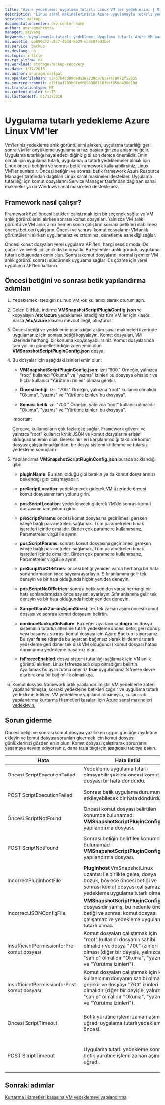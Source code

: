 ```yaml
---
title: "Azure yedekleme: uygulama tutarlı Linux VM'ler yedeklerini | Microsoft Docs"
description: "Linux sanal makinelerinizin Azure uygulamayla tutarlı yedeklemeler oluşturun. Bu makalede, Azure dağıtılan Linux Vm'leri yedekleme için komut dosyası framework yapılandırma açıklanmaktadır. Bu makalede, sorun giderme bilgileri de içerir."
services: backup
documentationcenter: dev-center-name
author: anuragmehrotra
manager: shivamg
keywords: "uygulamayla tutarlı yedekleme; Uygulama tutarlı Azure VM backup; Linux VM yedekleme; Azure yedekleme"
ms.assetid: bbb99cf2-d8c7-4b3d-8b29-eadc0fed3bef
ms.service: backup
ms.devlang: na
ms.topic: article
ms.tgt_pltfrm: na
ms.workload: storage-backup-recovery
ms.date: 1/12/2018
ms.author: anuragm;markgal
ms.openlocfilehash: c2437b4cd90deda3e7239d87837a47a072f52835
ms.sourcegitcommit: e19f6a1709b0fe0f898386118fbef858d430e19d
ms.translationtype: MT
ms.contentlocale: tr-TR
ms.lasthandoff: 01/13/2018
---
```

# <a name="application-consistent-backup-of-azure-linux-vms"></a>Uygulama tutarlı yedekleme Azure Linux VM'ler

Vm'leriniz yedekleme anlık görüntülerini alırken, uygulama tutarlılığı geri sonra VM'ler önyükleme uygulamalarınızı başlattığınızda anlamına gelir. Uygulama tutarlılığı hayal edebildiğiniz gibi son derece önemlidir. Emin olmak için uygulama tutarlı, uygulamayla tutarlı yedeklemeler almak için Linux öncesi betiğini ve sonrası betik framework kullanabilirsiniz, Linux VM'ler şunlardır. Öncesi betiğini ve sonrası betik framework Azure Resource Manager tarafından dağıtılan Linux sanal makineleri destekler. Uygulama tutarlılığı için komut dosyalarını Service Manager tarafından dağıtılan sanal makineler ya da Windows sanal makineleri desteklemez.

## <a name="how-the-framework-works"></a>Framework nasıl çalışır?

Framework özel öncesi betikleri çalıştırmak için bir seçenek sağlar ve VM anlık görüntülerini alırken sonrası komut dosyaları. Yalnızca VM anlık görüntü ve VM anlık alma hemen sonra çalıştırın sonrası betikleri olabilmesi öncesi betikleri çalıştırın. Öncesi ve sonrası komut dosyalarını VM anlık görüntülerini alırken uygulamanız ve ortamınız, denetleme esnekliği sağlar.

Öncesi komut dosyaları yerel uygulama API'leri, hangi sessiz moda IOs çağırır ve bellek içi içerik diske boşaltır. Bu Eylemler, anlık görüntü uygulama tutarlı olduğundan emin olun. Sonrası komut dosyalarını normal işlemler VM anlık görüntü sonrası sürdürmek uygulama sağlar IOs çözme için yerel uygulama API'leri kullanın.

## <a name="steps-to-configure-pre-script-and-post-script"></a>Öncesi betiğini ve sonrası betik yapılandırma adımları

1. Yedeklemek istediğiniz Linux VM kök kullanıcı olarak oturum açın.

2. Gelen [GitHub](https://github.com/MicrosoftAzureBackup/VMSnapshotPluginConfig), indirme **VMSnapshotScriptPluginConfig.json** ve kopyalayın **/etc/azure** yedeklemek istediğiniz tüm VM'ler için klasör. Varsa **/etc/azure** klasörü mevcut değil, oluşturun.

3. Öncesi betiği ve yedekleme planladığınız tüm sanal makineleri üzerinde uygulamanız için sonrası betiği kopyalayın. Komut dosyaları, VM üzerinde herhangi bir konuma kopyalayabilirsiniz. Komut dosyalarında tam yolunu güncelleştirdiğinizden emin olun **VMSnapshotScriptPluginConfig.json** dosya.

4. Bu dosyalar için aşağıdaki izinleri emin olun:

   - **VMSnapshotScriptPluginConfig.json**: izni "600." Örneğin, yalnızca "root" kullanıcı "Okuma" ve "yazma" izinleri bu dosyaya olmalıdır ve hiçbir kullanıcı "Yürütme izinleri" olması gerekir.

   - **Öncesi betiği**: izni "700."  Örneğin, yalnızca "root" kullanıcı olmalıdır "Okuma", "yazma" ve "Yürütme izinleri bu dosyaya".
  
   - **Sonrası betik** izni "700." Örneğin, yalnızca "root" kullanıcı olmalıdır "Okuma", "yazma" ve "Yürütme izinleri bu dosyaya".

   > [!Important]
   > Çerçeve, kullanıcıların çok fazla güç sağlar. Framework güvenli ve yalnızca "root" kullanıcı kritik JSON ve komut dosyalarını erişimi olduğundan emin olun.
   > Gereksinimleri karşılanmadığı takdirde komut dosyası çalıştırılmadığından, bir dosya sistemi kilitlenme ve tutarsız yedekleme sonuçlanır.
   >

5. Yapılandırma **VMSnapshotScriptPluginConfig.json** burada açıklandığı gibi:
    - **pluginName**: Bu alanı olduğu gibi bırakın ya da komut dosyalarınızı beklendiği gibi çalışmayabilir.

    - **preScriptLocation**: yedeklenecek giderek VM üzerinde öncesi komut dosyasının tam yolunu girin.

    - **postScriptLocation**: yedeklenecek giderek VM'de sonrası komut dosyasının tam yolunu girin.

    - **preScriptParams**: öncesi komut dosyasına geçirilmesi gereken isteğe bağlı parametreleri sağlamak. Tüm parametreleri tırnak işaretleri içinde olmalıdır. Birden çok parametre kullanırsanız, Parametreler virgül ile ayırın.

    - **postScriptParams**: sonrası komut dosyasına geçirilmesi gereken isteğe bağlı parametreleri sağlamak. Tüm parametreleri tırnak işaretleri içinde olmalıdır. Birden çok parametre kullanırsanız, Parametreler virgül ile ayırın.

    - **preScriptNoOfRetries**: öncesi betiği yeniden varsa herhangi bir hata sonlandırmadan önce sayısını ayarlayın. Sıfır anlamına gelir tek deneyin ve bir hata olduğunda hiçbir yeniden deneyin.

    - **postScriptNoOfRetries**: sonrası betik yeniden varsa herhangi bir hata sonlandırmadan önce sayısını ayarlayın. Sıfır anlamına gelir tek deneyin ve bir hata olduğunda hiçbir yeniden deneyin.
    
    - **SaniyeOlarakZamanAşımıSüresi**: tek tek zaman aşımı öncesi komut dosyası ve sonrası komut dosyasını belirtin.

    - **continueBackupOnFailure**: Bu değer ayarlanırsa **doğru** bir dosya sisteminin tutarlı/kilitlenme tutarlı yedekleme öncesi betik, geri dönüş veya başarısız sonrası komut dosyası için Azure Backup istiyorsanız. Bu ayar **false** (dışında bu ayardan bağımsız olarak kilitlenme tutarlı yedekleme geri döner tek disk VM olduğunda) komut dosyası hatası durumunda yedekleme başarısız olur.

    - **fsFreezeEnabled**: dosya sistemi tutarlılığı sağlamak için VM anlık görüntü alırken, Linux fsfreeze adlı olup olmadığını belirtin. Ayarlamak bu ayarı tutma öneririz **true** uygulamanız fsfreeze devre dışı bırakma bir bağımlılık olmadıkça.

6. Komut dosyası framework artık yapılandırılmıştır. VM yedekleme zaten yapılandırılmışsa, sonraki yedekleme betikleri çağırır ve uygulama tutarlı yedekleme tetikler. VM yedekleme yapılandırılmamışsa, kullanarak yapılandırma [kurtarma Hizmetleri kasaları için Azure sanal makineleri yedekleyin.](https://docs.microsoft.com/azure/backup/backup-azure-vms-first-look-arm)

## <a name="troubleshooting"></a>Sorun giderme

Öncesi betiği ve sonrası komut dosyası yazılırken uygun günlüğe kaydetme ekleyin ve komut dosyası sorunları gidermek için komut dosyası günlüklerinizi gözden emin olun. Komut dosyası çalıştırarak sorunlarını yaşamaya devam ediyorsanız, daha fazla bilgi için aşağıdaki tabloya bakın.

| Hata | Hata iletisi | Önerilen eylem |
| ------------------------ | -------------- | ------------------ |
| Öncesi ScriptExecutionFailed |Yedekleme uygulama tutarlı olmayabilir şekilde öncesi komut dosyası bir hata döndürdü.   | Sorunu düzeltmek, komut dosyası için hata günlüklerine bakın.|  
|   POST ScriptExecutionFailed |    Sonrası betik uygulama durumunu etkileyebilecek bir hata döndürdü. |    Sorunu giderin ve uygulama durumunu denetlemek komut dosyanızı için hata günlüklerine bakın. |
| Öncesi ScriptNotFound |  Öncesi komut dosyası belirtilen konumda bulunamadı **VMSnapshotScriptPluginConfig.json** yapılandırma dosyası. |   Yapma emin bu öncesi betiği uygulama tutarlı yedekleme emin olmak için yapılandırma dosyasında belirtilen yolda bulunur.|
| POST ScriptNotFound | Sonrası betiğin belirtilen konumda bulunamadı **VMSnapshotScriptPluginConfig.json** yapılandırma dosyası. |   Mevcut uygulama tutarlı yedekleme emin olmak için yapılandırma dosyasında belirtilen yolda olduğundan olun emin bu sonrası betik.|
| IncorrectPluginhostFile | **Pluginhost** VmSnapshotLinux uzantısı ile birlikte gelen, dosya bozuk, böylece öncesi betiği ve sonrası komut dosyası çalışamaz ve yedekleme uygulama tutarlı olmaz. | Kaldırma **VmSnapshotLinux** uzantısı ve onu otomatik olarak yeniden yüklenir sorunu gidermek için sonraki yedekleme. |
| IncorrectJSONConfigFile | **VMSnapshotScriptPluginConfig.json** dosyasıdır yanlış, bu nedenle öncesi betiği ve sonrası komut dosyası çalışamaz ve yedekleme uygulama tutarlı olmaz. | Kopyadan karşıdan [GitHub](https://github.com/MicrosoftAzureBackup/VMSnapshotPluginConfig) ve yeniden yapılandırın. |
| InsufficientPermissionforPre-komut dosyası | Komut dosyaları çalıştırmak için "root" kullanıcı dosyanın sahibi olmalıdır ve dosya "700" izinleri olması (diğer bir deyişle, yalnızca "sahip" olmalıdır "Okuma", "yazma" ve "Yürütme izinleri"). | "Kök" kullanıcı "sahibi" komut dosyasını ve yalnızca "sahip" "Okuma", "yazma" ve "yürütme" izinleri olduğundan emin olun. |
| InsufficientPermissionforPost-komut dosyası | Komut dosyaları çalıştırmak için kök kullanıcının dosyanın sahibi olması gerekir ve dosyayı "700" izinleri olmalıdır (diğer bir deyişle, yalnızca "sahip" olmalıdır "Okuma", "yazma" ve "Yürütme izinleri"). | "Kök" kullanıcı "sahibi" komut dosyasını ve yalnızca "sahip" "Okuma", "yazma" ve "yürütme" izinleri olduğundan emin olun. |
| Öncesi ScriptTimeout | Betik yürütme işlemi zaman aşımına uğradı uygulama tutarlı yedekleme öncesi. | Komut dosyasını denetleyin ve zaman aşımı artırmak **VMSnapshotScriptPluginConfig.json** konumunda bulunan dosya **/etc/azure**. |
| POST ScriptTimeout | Uygulama tutarlı yedekleme sonrası betik yürütme işlemi zaman aşımına uğradı. | Komut dosyasını denetleyin ve zaman aşımı artırmak **VMSnapshotScriptPluginConfig.json** konumunda bulunan dosya **/etc/azure**. |

## <a name="next-steps"></a>Sonraki adımlar
[Kurtarma Hizmetleri kasasına VM yedeklemeyi yapılandırma](https://docs.microsoft.com/azure/backup/backup-azure-arm-vms)

